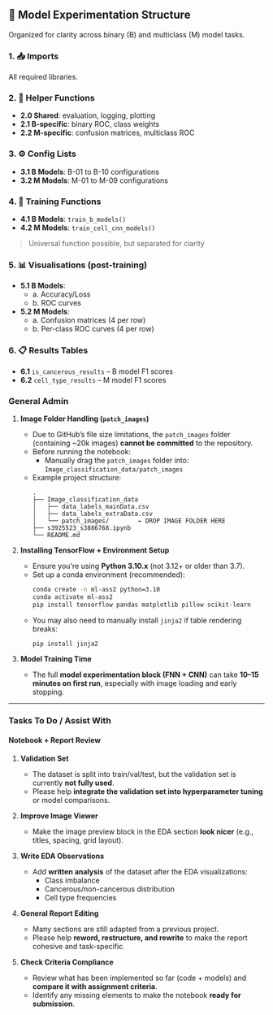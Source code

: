 ## 🧪 Model Experimentation Structure

Organized for clarity across binary (B) and multiclass (M) model tasks.

### 1. 📥 Imports
All required libraries.

### 2. 🧰 Helper Functions
- **2.0 Shared**: evaluation, logging, plotting
- **2.1 B-specific**: binary ROC, class weights
- **2.2 M-specific**: confusion matrices, multiclass ROC

### 3. ⚙️ Config Lists
- **3.1 B Models**: B-01 to B-10 configurations
- **3.2 M Models**: M-01 to M-09 configurations

### 4. 🧠 Training Functions
- **4.1 B Models**: `train_b_models()`
- **4.2 M Models**: `train_cell_cnn_models()`
> Universal function possible, but separated for clarity

### 5. 📊 Visualisations (post-training)
- **5.1 B Models**:
  - a. Accuracy/Loss
  - b. ROC curves
- **5.2 M Models**:
  - a. Confusion matrices (4 per row)
  - b. Per-class ROC curves (4 per row)

### 6. 📋 Results Tables
- **6.1** `is_cancerous_results` – B model F1 scores
- **6.2** `cell_type_results` – M model F1 scores


### General Admin

1. **Image Folder Handling (`patch_images`)**
   - Due to GitHub’s file size limitations, the `patch_images` folder (containing ~20k images) **cannot be committed** to the repository.
   - Before running the notebook:
     - Manually drag the `patch_images` folder into:  
       `Image_classification_data/patch_images`
   - Example project structure:
     ```
     .
     ├── Image_classification_data
     │   ├── data_labels_mainData.csv
     │   ├── data_labels_extraData.csv
     │   └── patch_images/        ← DROP IMAGE FOLDER HERE
     ├── s3925523_s3886768.ipynb
     └── README.md
     ```

2. **Installing TensorFlow + Environment Setup**
   - Ensure you're using **Python 3.10.x** (not 3.12+ or older than 3.7).
   - Set up a conda environment (recommended):
     ```bash
     conda create -n ml-ass2 python=3.10
     conda activate ml-ass2
     pip install tensorflow pandas matplotlib pillow scikit-learn
     ```
   - You may also need to manually install `jinja2` if table rendering breaks:
     ```bash
     pip install jinja2
     ```

3. **Model Training Time**
   - The full **model experimentation block (FNN + CNN)** can take **10–15 minutes on first run**, especially with image loading and early stopping.

---

### Tasks To Do / Assist With

#### Notebook + Report Review

1. **Validation Set**
   - The dataset is split into train/val/test, but the validation set is currently **not fully used**.
   - Please help **integrate the validation set into hyperparameter tuning** or model comparisons.

2. **Improve Image Viewer**
   - Make the image preview block in the EDA section **look nicer** (e.g., titles, spacing, grid layout).

3. **Write EDA Observations**
   - Add **written analysis** of the dataset after the EDA visualizations:
     - Class imbalance
     - Cancerous/non-cancerous distribution
     - Cell type frequencies

4. **General Report Editing**
   - Many sections are still adapted from a previous project.
   - Please help **reword, restructure, and rewrite** to make the report cohesive and task-specific.

5. **Check Criteria Compliance**
   - Review what has been implemented so far (code + models) and **compare it with assignment criteria**.
   - Identify any missing elements to make the notebook **ready for submission**.

  
